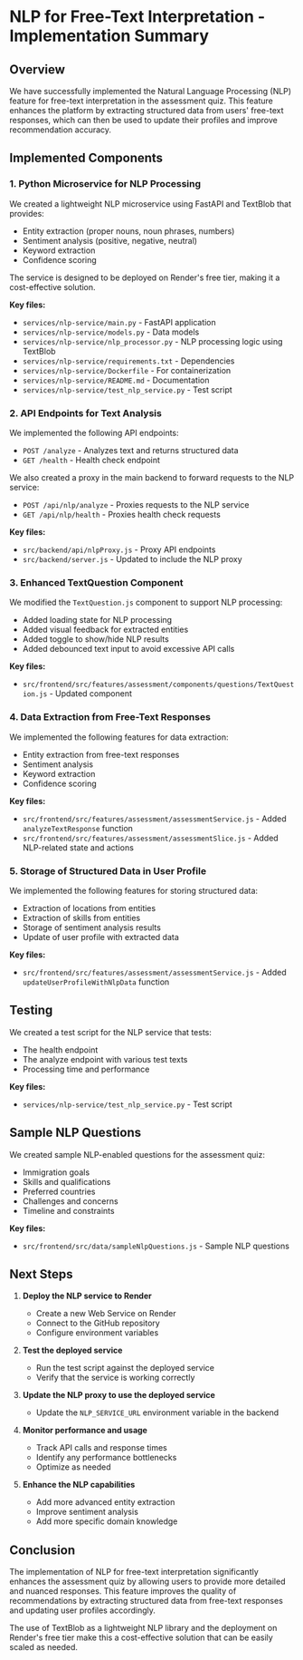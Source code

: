 # NLP for Free-Text Interpretation - Implementation Summary

## Overview

We have successfully implemented the Natural Language Processing (NLP) feature for free-text interpretation in the assessment quiz. This feature enhances the platform by extracting structured data from users' free-text responses, which can then be used to update their profiles and improve recommendation accuracy.

## Implemented Components

### 1. Python Microservice for NLP Processing

We created a lightweight NLP microservice using FastAPI and TextBlob that provides:

- Entity extraction (proper nouns, noun phrases, numbers)
- Sentiment analysis (positive, negative, neutral)
- Keyword extraction
- Confidence scoring

The service is designed to be deployed on Render's free tier, making it a cost-effective solution.

**Key files:**
- `services/nlp-service/main.py` - FastAPI application
- `services/nlp-service/models.py` - Data models
- `services/nlp-service/nlp_processor.py` - NLP processing logic using TextBlob
- `services/nlp-service/requirements.txt` - Dependencies
- `services/nlp-service/Dockerfile` - For containerization
- `services/nlp-service/README.md` - Documentation
- `services/nlp-service/test_nlp_service.py` - Test script

### 2. API Endpoints for Text Analysis

We implemented the following API endpoints:

- `POST /analyze` - Analyzes text and returns structured data
- `GET /health` - Health check endpoint

We also created a proxy in the main backend to forward requests to the NLP service:

- `POST /api/nlp/analyze` - Proxies requests to the NLP service
- `GET /api/nlp/health` - Proxies health check requests

**Key files:**
- `src/backend/api/nlpProxy.js` - Proxy API endpoints
- `src/backend/server.js` - Updated to include the NLP proxy

### 3. Enhanced TextQuestion Component

We modified the `TextQuestion.js` component to support NLP processing:

- Added loading state for NLP processing
- Added visual feedback for extracted entities
- Added toggle to show/hide NLP results
- Added debounced text input to avoid excessive API calls

**Key files:**
- `src/frontend/src/features/assessment/components/questions/TextQuestion.js` - Updated component

### 4. Data Extraction from Free-Text Responses

We implemented the following features for data extraction:

- Entity extraction from free-text responses
- Sentiment analysis
- Keyword extraction
- Confidence scoring

**Key files:**
- `src/frontend/src/features/assessment/assessmentService.js` - Added `analyzeTextResponse` function
- `src/frontend/src/features/assessment/assessmentSlice.js` - Added NLP-related state and actions

### 5. Storage of Structured Data in User Profile

We implemented the following features for storing structured data:

- Extraction of locations from entities
- Extraction of skills from entities
- Storage of sentiment analysis results
- Update of user profile with extracted data

**Key files:**
- `src/frontend/src/features/assessment/assessmentService.js` - Added `updateUserProfileWithNlpData` function

## Testing

We created a test script for the NLP service that tests:

- The health endpoint
- The analyze endpoint with various test texts
- Processing time and performance

**Key files:**
- `services/nlp-service/test_nlp_service.py` - Test script

## Sample NLP Questions

We created sample NLP-enabled questions for the assessment quiz:

- Immigration goals
- Skills and qualifications
- Preferred countries
- Challenges and concerns
- Timeline and constraints

**Key files:**
- `src/frontend/src/data/sampleNlpQuestions.js` - Sample NLP questions

## Next Steps

1. **Deploy the NLP service to Render**
   - Create a new Web Service on Render
   - Connect to the GitHub repository
   - Configure environment variables

2. **Test the deployed service**
   - Run the test script against the deployed service
   - Verify that the service is working correctly

3. **Update the NLP proxy to use the deployed service**
   - Update the `NLP_SERVICE_URL` environment variable in the backend

4. **Monitor performance and usage**
   - Track API calls and response times
   - Identify any performance bottlenecks
   - Optimize as needed

5. **Enhance the NLP capabilities**
   - Add more advanced entity extraction
   - Improve sentiment analysis
   - Add more specific domain knowledge

## Conclusion

The implementation of NLP for free-text interpretation significantly enhances the assessment quiz by allowing users to provide more detailed and nuanced responses. This feature improves the quality of recommendations by extracting structured data from free-text responses and updating user profiles accordingly.

The use of TextBlob as a lightweight NLP library and the deployment on Render's free tier make this a cost-effective solution that can be easily scaled as needed.
